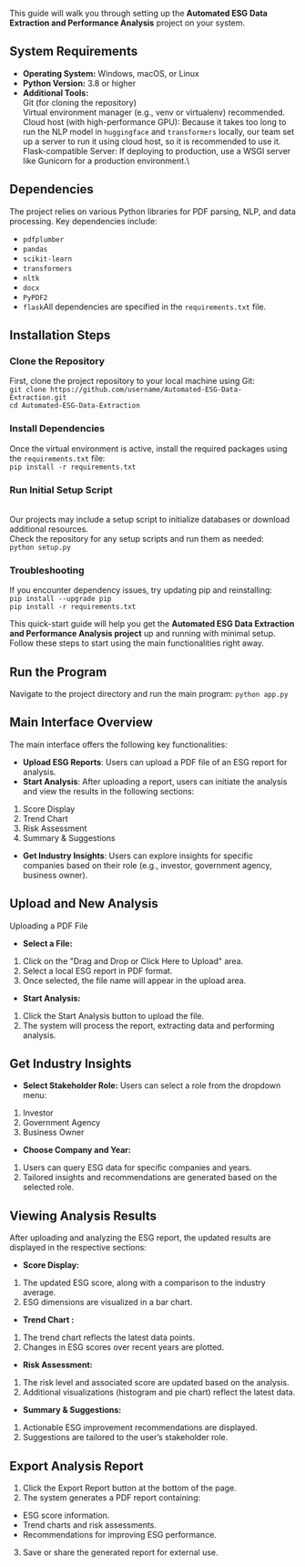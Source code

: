 This guide will walk you through setting up the **Automated ESG Data Extraction and Performance Analysis** project on your system.
## System Requirements
* **Operating System:** Windows, macOS, or Linux
* **Python Version:** 3.8 or higher
* **Additional Tools:**\
Git (for cloning the repository)\
Virtual environment manager (e.g., venv or virtualenv) recommended.\
Cloud host (with high-performance GPU): Because it takes too long to run the NLP model in `huggingface` and `transformers` locally, our team set up a server to run it using cloud host, so it is recommended to use it.\
Flask-compatible Server: If deploying to production, use a WSGI server like Gunicorn for a production environment.\

## Dependencies
The project relies on various Python libraries for PDF parsing, NLP, and data processing. Key dependencies include:
* `pdfplumber`
* `pandas`
* `scikit-learn`
* `transformers`
* `nltk`
* `docx`
* `PyPDF2`
* `flask`All dependencies are specified in the `requirements.txt` file. 

## Installation Steps
### Clone the Repository
First, clone the project repository to your local machine using Git:\
`git clone https://github.com/username/Automated-ESG-Data-Extraction.git`\
`cd Automated-ESG-Data-Extraction`

### Install Dependencies
Once the virtual environment is active, install the required packages using the `requirements.txt` file:\
`pip install -r requirements.txt`

### Run Initial Setup Script
\
Our projects may include a setup script to initialize databases or download additional resources.\
Check the repository for any setup scripts and run them as needed:\
`python setup.py`

### Troubleshooting
If you encounter dependency issues, try updating pip and reinstalling:\
`pip install --upgrade pip`\
`pip install -r requirements.txt`

This quick-start guide will help you get the **Automated ESG Data Extraction and Performance Analysis project** up and running with minimal setup. Follow these steps to start using the main functionalities right away.
## Run the Program
Navigate to the project directory and run the main program:
`python app.py`

## Main Interface Overview
The main interface offers the following key functionalities:

* **Upload ESG Reports**: Users can upload a PDF file of an ESG report for analysis.
* **Start Analysis**: After uploading a report, users can initiate the analysis and view the results in the following sections:
1. Score Display
2. Trend Chart
3. Risk Assessment
4. Summary & Suggestions
* **Get Industry Insights**: Users can explore insights for specific companies based on their role (e.g., investor, government agency, business owner).

## Upload and New Analysis
Uploading a PDF File
* **Select a File:**
1. Click on the "Drag and Drop or Click Here to Upload" area.
2. Select a local ESG report in PDF format.
3. Once selected, the file name will appear in the upload area.
* **Start Analysis:**
1. Click the Start Analysis button to upload the file.
2. The system will process the report, extracting data and performing analysis.

## Get Industry Insights
* **Select Stakeholder Role:**
Users can select a role from the dropdown menu:
1. Investor
2. Government Agency
3. Business Owner
* **Choose Company and Year:**
1. Users can query ESG data for specific companies and years.
2. Tailored insights and recommendations are generated based on the selected role.

## Viewing Analysis Results
After uploading and analyzing the ESG report, the updated results are displayed in the respective sections:

* **Score Display:**
1.  The updated ESG score, along with a comparison to the industry average.
2.  ESG dimensions are visualized in a bar chart.
* **Trend Chart :**
1. The trend chart reflects the latest data points.
2. Changes in ESG scores over recent years are plotted.
* **Risk Assessment:**
1. The risk level and associated score are updated based on the analysis.
2. Additional visualizations (histogram and pie chart) reflect the latest data.
* **Summary & Suggestions:**
1. Actionable ESG improvement recommendations are displayed.
2. Suggestions are tailored to the user’s stakeholder role.
## Export Analysis Report
1. Click the Export Report button at the bottom of the page.
2. The system generates a PDF report containing:
* ESG score information.
* Trend charts and risk assessments.
* Recommendations for improving ESG performance.
3. Save or share the generated report for external use.
